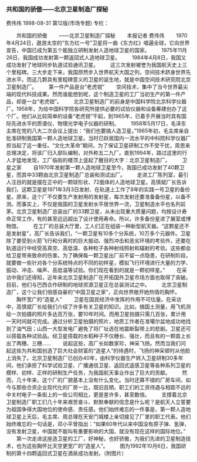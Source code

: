 ### 共和国的骄傲——北京卫星制造厂探秘
费伟伟
1998-08-31
第12版(市场专题)
专栏：

　　共和国的骄傲
　　——北京卫星制造厂探秘
　　本报记者  费伟伟
　　1970年4月24日，遨游太空的“东方红一号”卫星将一曲《东方红》唱遍全球，它向世界宣告，中国已成为第五个能独立研制发射人造地球卫星的国家。
　　1975年11月26日，我国成功发射第一颗返回式人造地球卫星。
　　1984年4月8日，我国又成功发射了地球同步轨道试验通讯卫星。
　　这三次发射被誉为我国航天史上三个里程碑。三大步走下来，我国昂然步入世界航天大国之列，空间技术跻身世界先进水平。而这几颗具有里程碑意义的卫星的诞生地，就是中国空间技术研究院北京卫星制造厂。
　　第一件产品是台“老虎钳”
　　空间技术，集中了当今世界最尖端的现代科技成果。然而谁能想到呢，这个制造卫星的工厂当初生产的第一件产品，却是一台“老虎钳”。
　　北京卫星制造厂的前身是中国科学院北京科学仪器厂。1958年，为给中国科学院各研究所提供必要的试验仪器和设备筹建创办了这个厂。他们从比较简单的设备“老虎钳”干起，到1965年，已着手开展当时具有国际先进水平的质谱仪、物理光学电子仪器的研制。
　　1958年5月17日，毛泽东主席在党的八大二次会议上提出：“我们也要搞人造卫星。”1965年初，毛主席亲自批准研制我国第一颗人造地球卫星。当时已跃居国内一流水平的中科院科学仪器厂担当起了这一重任。“文化大革命”期间，为了保证卫星研制工作不受干扰，周恩来总理决定，将该厂归入部队编制，对外称五二九厂。直到1994年，路过这里的行人才猛地发现，工厂临街的楼顶上竖起了醒目的大字：北京卫星制造厂。
　　卫星之家
　　自1970年发射第一颗人造地球卫星至今，我国已成功发射了40颗卫星，而其中33颗由北京卫星制造厂总装和测试出厂。
　　走进工厂陈列室，最引人注目的就是摆在正中的一颗球形状、72面体的人造地球卫星。高慎斌厂长告诉我们，这颗卫星是1971年3月3日发射、在轨道上工作了8年的实践一号卫星的备份星。原来，这个厂不仅要生产发射用的发射星，每次发射还要准备备份星，以备不测。而事实上，不仅是我国的卫星发射水平居世界一流，卫星制造水平也名列前茅。北京卫星制造厂总装出厂的33颗卫星，从未出现重大质量问题，均按设计寿命正常工作，有的甚至远远超出了设计使用寿命。所以，许多备份星进了展室或博物馆。
　　在工厂的总装大厅里，工人们正在组装一种新型航天器。“这颗星还不是发射星”，高厂长告诉我们，“一颗卫星有10多个分系统，10万多个元器件。卫星除了要受到火箭飞行和分离时的巨大振动、强烈冲击和恶劣环境的考验外，还要在轨道运行中经受高真空、高低温、各种粒子各种射线照射和辐射的考验。这些都会给卫星带来致命的伤害。为了确保每一颗卫星出厂前不留一点隐患，在研制阶段，就要做一些针对各个分系统特点的不同的初样星，模拟飞行环境进行大量的力学、振动、冲击、噪声、高低温等试验。你们现在看到的就是一颗初样星。”
　　在采访中我们还得知，近年来北京卫星制造厂在开拓国外卫星市场方面也取得了突破。目前，他们与巴西合作研制的地球资源卫星正在总装测试之中。
　　北京卫星制造厂，这个让我们倍感自豪的“中国卫星之家”，正向世界敞开她热情的胸怀。
　　胸怀宽广的“造星人”
　　卫星在国民经济中发挥的作用不可估量。在采访中，高慎斌厂长给我们介绍了许多有关卫星的知识。比如，搞国土测量，用飞机测绘一次拍摄的照片多达百万张，要10年时间。而用卫星拍摄只需几百张，累计用一天时间就可完成。通过分析卫星拍摄的照片，地质工作者在准噶尔盆地成功地找到了油气田；山西一大型发电厂避免了将厂址选在地震断裂带上的悲剧。卫星还可以搭载各种试验品。经卫星搭载的水稻种子不仅穗长、强壮，而且有的一颗苗上长出了两穗、三穗……
　　说起这些，高厂长如数家珍，神采飞扬。然而当我们问起这些为共和国创造了巨大社会财富的“造星人”的待遇时，飞扬的神采顿时从他脸上消失了。北京卫星制造厂已创办40年，由科学仪器生产转入卫星研制30多年间，他们承担了科学试验卫星、广播通信卫星、返回式遥感卫星等各种系列卫星的模样、初样、正样的研制生产任务，为我国航天事业作出了巨大的贡献。
　　然而，几十年来，这个厂的厂貌基本上没有什么变化。当时还算不错的厂房车间，如今与那些合资企业现代化的厂房一比，既旧且陋。职工们的工资待遇与相距不远的中关村电子一条街上的一些公司相比，更是差许多，甚至数倍。
　　支撑着北京卫星制造厂职工们几十年来艰苦奋斗、默默奉献的信念是什么呢？是航天人立誓要为祖国争得大国地位的使命感、责任感。他们始终难忘的一件事是，第一颗人造地球卫星上天后，毛主席、周总理在天安门城楼上亲切接见了厂里的职工代表。他们始终难忘的一句话是，邓小平曾指出：“如果60年代以来中国没有原子弹、氢弹，没有发射卫星，中国就不能叫有重要影响的大国，就没有现在这样的国际地位。”
　　第一次走进这座造卫星的工厂，好神秘，也好骄傲，为我们先进的卫星制造技术，也为这些胸怀比天空更宽广的“造星人”。
　　图为1992年10月6日，我国研制的第十四颗返回式卫星在酒泉成功发射。（附图片）
